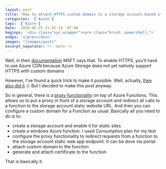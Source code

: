 ```yaml
---
layout: post
title: "How to attach HTTPS custom domain to a storage account-based static website"
categories:  ['Azure']
tags:  ['Azure']
date:  2020-06-25 21:45:14 -07:00
beginps: '<div class="syn_wrapper"><pre class="brush: powershell;">'
endps: '</pre></div>'
images: "/images/posts"
excerpt_separator: <!--more-->
---
```


Well, in their [documentation](https://docs.microsoft.com/en-us/azure/storage/blobs/storage-blob-static-website#mapping-a-custom-domain-to-a-static-website-url) MSFT says that: To enable HTTPS, you'll have to use Azure CDN because Azure Storage does not yet natively support HTTPS with custom domains

However, I've found a quick trick to make it possible. Well, actually, [they also did it](https://azure.microsoft.com/en-us/services/app-service/static/) :). But I decided to make this post anyway.

<!--more-->

So in general, there is a [proxy functionality](https://docs.microsoft.com/en-us/azure/azure-functions/functions-proxies) on top of Azure Functions. This allows us to put a proxy in front of a storage account and redirect all calls to a function to the storage account static website URL. And then you can configure a custom domain for a Function as usual. Basically all you need to do is to:

- create a storage account and enable it for static sites
- create a windows Azure function. I used Consumption plan for my test
- configure the proxy functionality to redirect requests from a function to the storage account static web app endpoint. It can be dove via portal
- attach custom domain to the function
- generate and attach certificate to the function

That is basically it.
